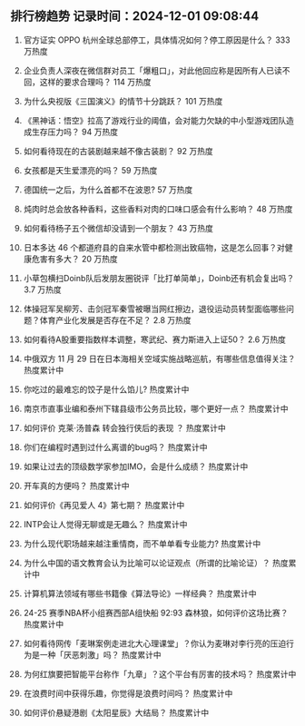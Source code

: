 
## 排行榜趋势 记录时间：2024-12-01 09:08:44
  
  1. 官方证实 OPPO 杭州全球总部停工，具体情况如何？停工原因是什么？ 333 万热度
    
  2. 企业负责人深夜在微信群对员工「爆粗口」，对此他回应称是因所有人已读不回，这样的要求合理吗？ 114 万热度
    
  3. 为什么央视版《三国演义》的情节十分跳跃？ 101 万热度
    
  4. 《黑神话：悟空》拉高了游戏行业的阈值，会对能力欠缺的中小型游戏团队造成生存压力吗？ 94 万热度
    
  5. 如何看待现在的古装剧越来越不像古装剧？ 92 万热度
    
  6. 女孩都是天生爱漂亮的吗？ 59 万热度
    
  7. 德国统一之后，为什么首都不在波恩? 57 万热度
    
  8. 炖肉时总会放各种香料，这些香料对肉的口味口感会有什么影响？ 48 万热度
    
  9. 如何看待杨子五个微信却没请到一个朋友？ 43 万热度
    
  10. 日本多达 46 个都道府县的自来水管中都检测出致癌物，这是怎么回事？对健康危害有多大？ 20 万热度
    
  11. 小草包横扫Doinb队后发朋友圈锐评「比打单简单」，Doinb还有机会复出吗？ 3.7 万热度
    
  12. 体操冠军吴柳芳、击剑冠军秦雪被曝当网红擦边，退役运动员转型面临哪些问题？体育产业化发展是否存在不足？ 2.8 万热度
    
  13. 如何看待A股重要指数样本调整，寒武纪、赛力斯进入上证50？ 2.6 万热度
    
  14. 中俄双方 11 月 29 日在日本海相关空域实施战略巡航，有哪些信息值得关注？ 热度累计中
    
  15. 你吃过的最难忘的饺子是什么馅儿? 热度累计中
    
  16. 南京市直事业编和泰州下辖县级市公务员比较，哪个更好一点？ 热度累计中
    
  17. 如何评价 克莱·汤普森 转会独行侠后的表现 ？ 热度累计中
    
  18. 你们在编程时遇到过什么离谱的bug吗？ 热度累计中
    
  19. 如果让过去的顶级数学家参加IMO，会是什么成绩？ 热度累计中
    
  20. 开车真的方便吗？ 热度累计中
    
  21. 如何评价《再见爱人 4》第七期？ 热度累计中
    
  22. INTP会让人觉得无聊或是无趣么？ 热度累计中
    
  23. 为什么现代职场越来越注重情商，而不单单看专业能力? 热度累计中
    
  24. 为什么中国的语文教育会认为比喻可以论证观点（所谓的比喻论证）？ 热度累计中
    
  25. 计算机算法领域有哪些书籍像《算法导论》一样经典？ 热度累计中
    
  26. 24-25 赛季NBA杯小组赛西部A组快船 92:93 森林狼，如何评价这场比赛？ 热度累计中
    
  27. 如何看待网传「麦琳案例走进北大心理课堂」？你认为麦琳对李行亮的压迫行为是一种「厌恶刺激」吗？ 热度累计中
    
  28. 为何红旗要把智能平台称作「九章」？这个平台有厉害的技术吗？ 热度累计中
    
  29. 在浪费时间中获得乐趣，你觉得是浪费时间吗？ 热度累计中
    
  30. 如何评价悬疑港剧《太阳星辰》大结局？ 热度累计中
    